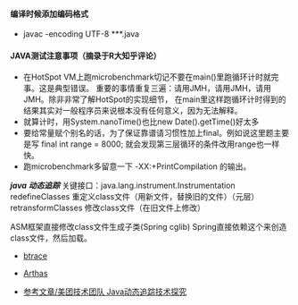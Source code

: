 #### 编译时候添加编码格式
* javac -encoding UTF-8 ***.java

#### JAVA测试注意事项（摘录于R大知乎评论）
* 在HotSpot VM上跑microbenchmark切记不要在main()里跑循环计时就完事。这是典型错误。
重要的事情重复三遍：请用JMH，请用JMH，请用JMH。除非非常了解HotSpot的实现细节，
在main里这样跑循环计时得到的结果其实对一般程序员来说根本没有任何意义，因为无法解释。
* 就算计时，用System.nanoTime()也比new Date().getTime()好太多
* 要给常量赋个别名的话，为了保证靠谱请习惯性加上final。例如说这里题主要是写 final int range = 8000;
就会发现第三层循环的条件改用range也一样快。
* 跑microbenchmark多留意一下 -XX:+PrintCompilation 的输出。

***java 动态追踪***
关键接口：java.lang.instrument.Instrumentation
redefineClasses 重定义class文件（用新文件，替换旧的文件）（元层）
retransformClasses 修改class文件（在旧文件上修改）

ASM框架直接修改class文件生成子类(Spring cglib)
Spring直接依赖这个来创造class文件，然后加载。
* [btrace](https://github.com/btraceio/btrace)
* [Arthas](https://github.com/alibaba/arthas)

* [参考文章/美团技术团队 Java动态追踪技术探究](https://tech.meituan.com/2019/02/28/java-dynamic-trace.html)
